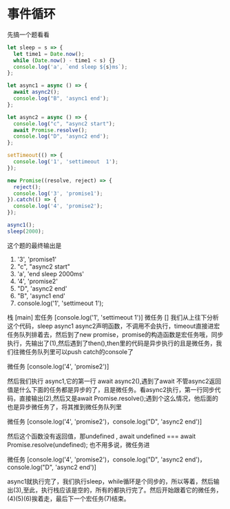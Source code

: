 # 事件循环

先搞一个题看看
```javascript
let sleep = s => {
  let time1 = Date.now();
  while (Date.now() - time1 < s) {}
  console.log('a', `end sleep ${s}ms`);
};

let async1 = async () => {
  await async2();
  console.log("B", 'async1 end');
};

let async2 = async () => {
  console.log("c", "async2 start");
  await Promise.resolve();
  console.log("D", 'async2 end');
};

setTimeout(() => {
  console.log('1', 'settimeout  1');
});

new Promise((resolve, reject) => {
  reject();
  console.log('3', 'promise1');
}).catch(() => {
  console.log('4', 'promise2');
});

async1();
sleep(2000);
```

这个题的最终输出是
1. '3', 'promise1'
2. "c", "async2 start"
3. 'a', 'end sleep 2000ms'
4. '4', 'promise2'
5. "D", 'async2 end'
6. "B", 'async1 end'
7. console.log('1', 'settimeout  1');


栈 [main]
宏任务 [console.log('1', 'settimeout  1')]
微任务 []
我们从上往下分析这个代码，sleep async1 async2声明函数，不调用不会执行，timeout直接进宏任务队列排着去，然后到了new promise，promise的构造函数是宏任务哦，同步执行，先输出了(1),然后遇到了then(),then里的代码是异步执行的且是微任务，我们往微任务队列里可以push catch的console了

微任务 [console.log('4', 'promise2')]

然后我们执行 async1,它的第一行 await async2(),遇到了await 不管async2返回值是什么下面的任务都是异步的了，且是微任务。看async2执行，第一行同步代码，直接输出(2),然后又是await Promise.resolve();遇到个这么情况，他后面的也是异步微任务了，将其推到微任务队列里

微任务 [console.log('4', 'promise2')，console.log("D", 'async2 end')]

然后这个函数没有返回值，那undefined , await undefined === await Promise.resolve(undefined); 也不用多说，微任务进

微任务 [console.log('4', 'promise2')，console.log("D", 'async2 end')，console.log("D", 'async2 end')]

async1就执行完了，我们执行sleep，while循环是个同步的，所以等着，然后输出(3),至此，执行栈应该是空的，所有的都执行完了。然后开始跟着它的微任务，(4)(5)(6)挨着走，最后下一个宏任务(7)结束。


